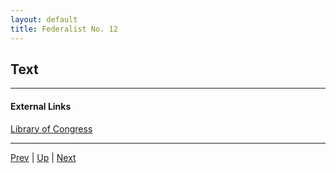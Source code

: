 ```yaml
---
layout: default
title: Federalist No. 12
---
```


## Text

---
#### External Links
[Library of Congress]()

---

[Prev](11.md) | [Up](README.md) | [Next](13.md)
